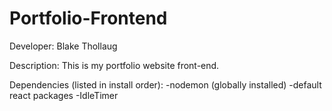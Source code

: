 # Portfolio-Frontend
Developer: Blake Thollaug

Description: This is my portfolio website front-end.

Dependencies (listed in install order):
-nodemon (globally installed)
-default react packages
-IdleTimer